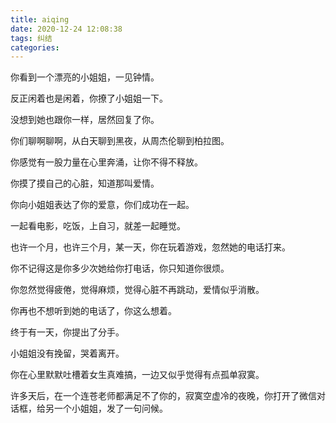 ```yaml
---
title: aiqing
date: 2020-12-24 12:08:38
tags: 纠结
categories:
---
```


你看到一个漂亮的小姐姐，一见钟情。

反正闲着也是闲着，你撩了小姐姐一下。

没想到她也跟你一样，居然回复了你。

你们聊啊聊啊，从白天聊到黑夜，从周杰伦聊到柏拉图。

你感觉有一股力量在心里奔涌，让你不得不释放。

你摸了摸自己的心脏，知道那叫爱情。

你向小姐姐表达了你的爱意，你们成功在一起。

一起看电影，吃饭，上自习，就差一起睡觉。

也许一个月，也许三个月，某一天，你在玩着游戏，忽然她的电话打来。

你不记得这是你多少次她给你打电话，你只知道你很烦。

你忽然觉得疲倦，觉得麻烦，觉得心脏不再跳动，爱情似乎消散。

你再也不想听到她的电话了，你这么想着。

终于有一天，你提出了分手。

小姐姐没有挽留，哭着离开。

你在心里默默吐槽着女生真难搞，一边又似乎觉得有点孤单寂寞。

许多天后，在一个连苍老师都满足不了你的，寂寞空虚冷的夜晚，你打开了微信对话框，给另一个小姐姐，发了一句问候。